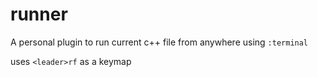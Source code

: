 # runner
A personal plugin to run current c++ file from anywhere using `:terminal`

uses `<leader>rf` as a keymap
